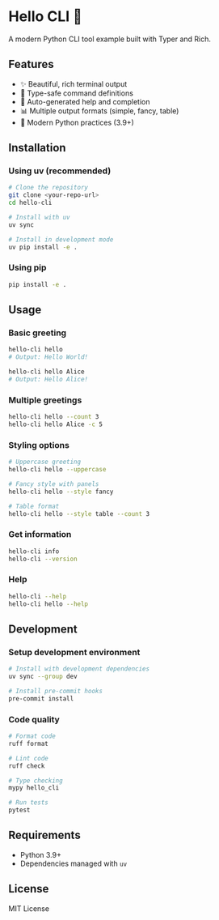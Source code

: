 # Hello CLI 🚀

A modern Python CLI tool example built with Typer and Rich.

## Features

- ✨ Beautiful, rich terminal output
- 🎯 Type-safe command definitions
- 🔧 Auto-generated help and completion
- 📊 Multiple output formats (simple, fancy, table)
- 🐍 Modern Python practices (3.9+)

## Installation

### Using uv (recommended)

```bash
# Clone the repository
git clone <your-repo-url>
cd hello-cli

# Install with uv
uv sync

# Install in development mode
uv pip install -e .
```

### Using pip

```bash
pip install -e .
```

## Usage

### Basic greeting

```bash
hello-cli hello
# Output: Hello World!

hello-cli hello Alice
# Output: Hello Alice!
```

### Multiple greetings

```bash
hello-cli hello --count 3
hello-cli hello Alice -c 5
```

### Styling options

```bash
# Uppercase greeting
hello-cli hello --uppercase

# Fancy style with panels
hello-cli hello --style fancy

# Table format
hello-cli hello --style table --count 3
```

### Get information

```bash
hello-cli info
hello-cli --version
```

### Help

```bash
hello-cli --help
hello-cli hello --help
```

## Development

### Setup development environment

```bash
# Install with development dependencies
uv sync --group dev

# Install pre-commit hooks
pre-commit install
```

### Code quality

```bash
# Format code
ruff format

# Lint code
ruff check

# Type checking
mypy hello_cli

# Run tests
pytest
```

## Requirements

- Python 3.9+
- Dependencies managed with `uv`

## License

MIT License
